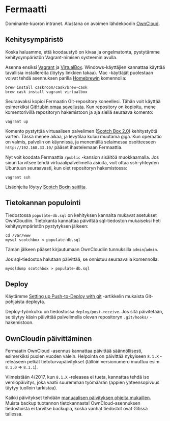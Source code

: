 # Fermaatti
Dominante-kuoron intranet. Alustana on avoimen lähdekoodin [OwnCloud](https://owncloud.org/).

## Kehitysympäristö

Koska haluamme, että koodaustyö on kivaa ja ongelmatonta, pystytämme kehitysympäristön Vagrant-nimisen systeemin avulla.

Asenna ensiksi [Vagrant](https://www.vagrantup.com/downloads.html) ja [VirtualBox](https://www.virtualbox.org/wiki/Downloads). Windows-käyttäjien kannattaa käyttää tavallisia installereita (löytyy linkkien takaa). Mac -käyttäjät puolestaan voivat tehdä asennuksen parilla [Homebrewin](http://brew.sh/) komennolla:
```
brew install caskroom/cask/brew-cask
brew cask install vagrant virtualbox
```

Seuraavaksi kopioi Fermaatin Git-repository koneellesi. Tähän voit käyttää esimerkiksi [GitHubin omaa sovellusta](https://mac.github.com/). Kun repository on kopioitu, mene komentorivillä repositoryn hakemistoon ja aja siellä seuraava komento:

```
vagrant up
```

Komento pystyttää virtuaalisen palvelimen ([Scotch Box 2.0](https://box.scotch.io/)) kehitystyötä varten. Tässä menee aikaa, ja levytilaa kuluu muutama giga. Kun operaatio on valmis, palvelin on käynnissä, ja menemällä selaimessa osoitteeseen `http://192.168.33.10/` pääset ihastelemaan Fermaattia.

Nyt voit koodata Fermaattia `/public` -kansion sisältöä muokkaamalla. Jos sinun tarvitsee tehdä virtuaalipalvelimella asioita, voit ottaa ssh-yhteyden Ubuntuun seuraavasti, kun olet repositoryn hakemistossa:
```
vagrant ssh
```

Lisäohjeita löytyy [Scotch Boxin saitilta](https://box.scotch.io/).

## Tietokannan populointi

Tiedostossa `populate-db.sql`  on kehityksen kannalta mukavat asetukset OwnCloudiin. Tietokanta kannattaa päivittää sql-tiedoston mukaiseksi heti kehitysympäristön pystytyksen jälkeen:

```
cd /var/www
mysql scotchbox < populate-db.sql
```

Tämän jälkeen pääset kirjautumaan OwnCloudiin tunnuksilla `admin`/`admin`.

Jos sql-tiedostoa halutaan päivittää, se onnistuu seuraavalla komennolla:

```
mysqldump scotchbox > populate-db.sql
```

## Deploy

Käytämme [Setting up Push-to-Deploy with git](http://krisjordan.com/essays/setting-up-push-to-deploy-with-git) -artikkelin mukaista Git-pohjaista deployta.

Deploy-työnkulku on tiedostossa `deploy/post-receive`. Jos sitä päivitetään, se täytyy käsin päivittää palvelimella olevan repositoryn `.git/hooks/` -hakemistoon.

## OwnCloudin päivittäminen

Fermaatin OwnCloud -asennus kannattaa päivittää säännöllisesti, esimerkiksi puolen vuoden välein. Helpointa on päivittää nykyiseen `8.1.X` -releaseen pelkät tietoturvapäivitykset (tällöin versionumero muuttuu esim. `8.1.0` => `8.1.1`).

Viimeistään 4/2017, kun `8.1.X` -releasea ei tueta, kannattaa tehdä iso versiopäivitys, joka vaatii suuremman työmäärän (appien yhteensopivuus täytyy tuolloin tarkistaa).

Kaikki päivitykset tehdään [manuaalisen päivityksen ohjeita mukaillen](https://doc.owncloud.org/server/8.1/admin_manual/maintenance/upgrade.html#manual-upgrade-procedure). Muista backup tuotannon tietokannasta! OwnCloud-asennuksen tiedostoista ei tarvitse backupia, koska vanhat tiedostot ovat Gitissä tallessa.